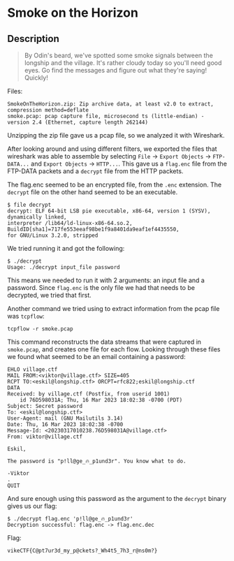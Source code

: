 # Smoke on the Horizon

## Description

> By Odin's beard, we've spotted some smoke signals between the longship and
> the village. It's rather cloudy today so you'll need good eyes. Go find the
> messages and figure out what they're saying! Quickly!

Files:
```
SmokeOnTheHorizon.zip: Zip archive data, at least v2.0 to extract, compression method=deflate
smoke.pcap: pcap capture file, microsecond ts (little-endian) - version 2.4 (Ethernet, capture length 262144)
```

Unzipping the zip file gave us a pcap file, so we analyzed it with Wireshark.

After looking around and using different filters, we exported the files that
wireshark was able to assemble by selecting `File` -> `Export Objects` ->
`FTP-DATA...` and `Export Objects` -> `HTTP...`. This gave us a `flag.enc`
file from the FTP-DATA packets and a `decrypt` file from the HTTP packets.

The flag.enc seemed to be an encrypted file, from the `.enc` extension. The
`decrypt` file on the other hand seemed to be an executable.

```
$ file decrypt
decrypt: ELF 64-bit LSB pie executable, x86-64, version 1 (SYSV), dynamically linked, 
interpreter /lib64/ld-linux-x86-64.so.2, BuildID[sha1]=717fe553eeaf98be1f9a8401da9eaf1ef4435550, 
for GNU/Linux 3.2.0, stripped
```

We tried running it and got the following:

```
$ ./decrypt
Usage: ./decrypt input_file password
```

This means we needed to run it with 2 arguments: an input file and a password.
Since `flag.enc` is the only file we had that needs to be decrypted, we tried
that first.

Another command we tried using to extract information from the pcap file was
`tcpflow`:

```
tcpflow -r smoke.pcap
```

This command reconstructs the data streams that were captured in `smoke.pcap`,
and creates one file for each flow. Looking through these files we found what
seemed to be an email containing a password:

```
EHLO village.ctf
MAIL FROM:<viktor@village.ctf> SIZE=405
RCPT TO:<eskil@longship.ctf> ORCPT=rfc822;eskil@longship.ctf
DATA
Received: by village.ctf (Postfix, from userid 1001)
	id 76D598031A; Thu, 16 Mar 2023 18:02:38 -0700 (PDT)
Subject: Secret password
To: <eskil@longship.ctf>
User-Agent: mail (GNU Mailutils 3.14)
Date: Thu, 16 Mar 2023 18:02:38 -0700
Message-Id: <20230317010238.76D598031A@village.ctf>
From: viktor@village.ctf

Eskil, 

The password is "p!ll@ge_🔥_p1und3r". You know what to do. 

-Viktor
.
QUIT
```

And sure enough using this password as the argument to the `decrypt` binary
gives us our flag:

```
$ ./decrypt flag.enc 'p!ll@ge_🔥_p1und3r'
Decryption successful: flag.enc -> flag.enc.dec
```

Flag:

```
vikeCTF{C@pt7ur3d_my_p@ckets?_Wh4t5_7h3_r@ns0m?}
```
